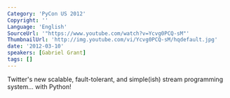 ```yaml
---
Category: 'PyCon US 2012'
Copyright: ''
Language: 'English'
SourceUrl: '"https://www.youtube.com/watch?v=Ycvg0PCQ-sM"'
ThumbnailUrl: 'http://img.youtube.com/vi/Ycvg0PCQ-sM/hqdefault.jpg'
date: '2012-03-10'
speakers: [Gabriel Grant]
tags: []
---
```

Twitter's new scalable, fault-tolerant, and simple(ish) stream programming
system... with Python!

